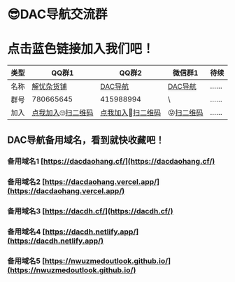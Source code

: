 # 😎DAC导航交流群
# 点击蓝色链接加入我们吧！

| 类型 | QQ群1 | QQ群2 | 微信群1 |待续|
|---|----|----|----|---|
| 名称 | [解忧杂货铺](https://jq.qq.com/?_wv=1027&k=liPvvBbz) | [DAC导航](https://jq.qq.com/?_wv=1027&k=682ZHQTM) | [DAC导航](http://ys-k.ysepan.com/618551336/616075576/r48563V564IQW3lqRPLj3d/%E5%BE%AE%E4%BF%A1%E7%BE%A4%EF%BC%88DAC%E5%AF%BC%E8%88%AA%EF%BC%89.png) |……
| 群号 | 780665645 | 415988994 | \ |……|
| 加入 | [点我加入](https://jq.qq.com/?_wv=1027&k=liPvvBbz)🙄[扫二维码](http://ys-i.ysepan.com/618551314/616075551/q73296U4566LIkpQROec5/QQ%E7%BE%A41%EF%BC%88%E8%A7%A3%E5%BF%A7%E6%9D%82%E8%B4%A7%E9%93%BA%EF%BC%89.png) | [点我加入](https://jq.qq.com/?_wv=1027&k=682ZHQTM)🤪[扫二维码](http://ys-i.ysepan.com/618551315/616075552/kpQROet34684T6482MNe4/QQ%E7%BE%A42%EF%BC%88DAC%E5%AF%BC%E8%88%AA%EF%BC%89.png) | 😛[扫二维码](http://ys-k.ysepan.com/618551336/616075576/r48563V564IQW3lqRPLj3d/%E5%BE%AE%E4%BF%A1%E7%BE%A4%EF%BC%88DAC%E5%AF%BC%E8%88%AA%EF%BC%89.png)|……|


## DAC导航备用域名，看到就快收藏吧！

### 备用域名1    [https://dacdaohang.cf/](https://dacdaohang.cf/)

### 备用域名2    [https://dacdaohang.vercel.app/](https://dacdaohang.vercel.app/)

### 备用域名3    [https://dacdh.cf/](https://dacdh.cf/)

### 备用域名4    [https://dacdh.netlify.app/](https://dacdh.netlify.app/)

### 备用域名5    [https://nwuzmedoutlook.github.io/](https://nwuzmedoutlook.github.io/)
